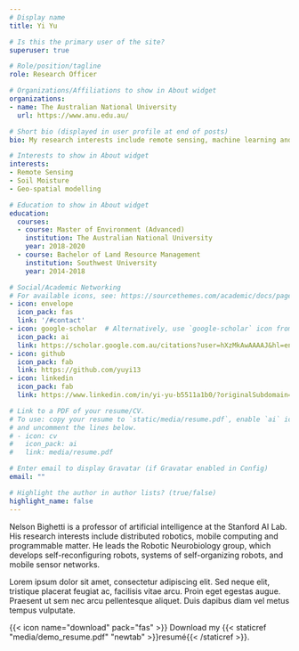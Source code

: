 ```yaml
---
# Display name
title: Yi Yu

# Is this the primary user of the site?
superuser: true

# Role/position/tagline
role: Research Officer

# Organizations/Affiliations to show in About widget
organizations:
- name: The Australian National University
  url: https://www.anu.edu.au/

# Short bio (displayed in user profile at end of posts)
bio: My research interests include remote sensing, machine learning and data assimilation.

# Interests to show in About widget
interests:
- Remote Sensing
- Soil Moisture
- Geo-spatial modelling

# Education to show in About widget
education:
  courses:
  - course: Master of Environment (Advanced)
    institution: The Australian National University
    year: 2018-2020
  - course: Bachelor of Land Resource Management
    institution: Southwest University
    year: 2014-2018

# Social/Academic Networking
# For available icons, see: https://sourcethemes.com/academic/docs/page-builder/#icons
- icon: envelope
  icon_pack: fas
  link: '/#contact'
- icon: google-scholar  # Alternatively, use `google-scholar` icon from `ai` icon pack
  icon_pack: ai
  link: https://scholar.google.com.au/citations?user=hXzMkAwAAAAJ&hl=en
- icon: github
  icon_pack: fab
  link: https://github.com/yuyi13
- icon: linkedin
  icon_pack: fab
  link: https://www.linkedin.com/in/yi-yu-b5511a1b0/?originalSubdomain=au

# Link to a PDF of your resume/CV.
# To use: copy your resume to `static/media/resume.pdf`, enable `ai` icons in `params.toml`, 
# and uncomment the lines below.
# - icon: cv
#   icon_pack: ai
#   link: media/resume.pdf

# Enter email to display Gravatar (if Gravatar enabled in Config)
email: ""

# Highlight the author in author lists? (true/false)
highlight_name: false
---
```


Nelson Bighetti is a professor of artificial intelligence at the Stanford AI Lab. His research interests include distributed robotics, mobile computing and programmable matter. He leads the Robotic Neurobiology group, which develops self-reconfiguring robots, systems of self-organizing robots, and mobile sensor networks.

Lorem ipsum dolor sit amet, consectetur adipiscing elit. Sed neque elit, tristique placerat feugiat ac, facilisis vitae arcu. Proin eget egestas augue. Praesent ut sem nec arcu pellentesque aliquet. Duis dapibus diam vel metus tempus vulputate.

{{< icon name="download" pack="fas" >}} Download my {{< staticref "media/demo_resume.pdf" "newtab" >}}resumé{{< /staticref >}}.

